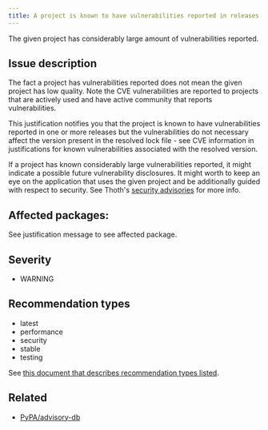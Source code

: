 ```yaml
---
title: A project is known to have vulnerabilities reported in releases
---
```


The given project has considerably large amount of vulnerabilities reported.

## Issue description

The fact a project has vulnerabilities reported does not mean the given project
has low quality. Note the CVE vulnerabilities are reported to projects that
are actively used and have active community that reports vulnerabilities.

This justification notifies you that the project is known to have
vulnerabilities reported in one or more releases but the vulnerabilities do not
necessary affect the version present in the resolved lock file - see CVE
information in justifications for known vulnerabilities associated with the
resolved version.

If a project has known considerably large vulnerabilities reported, it might
indicate a possible future vulnerability disclosures. It might worth to keep an
eye on the application that uses the given project and be additionally guided
with respect to security. See Thoth's [security
advisories](http://thoth-station.ninja/recommendation-types) for more info.

## Affected packages:

See justification message to see affected package.

## Severity

 * WARNING

## Recommendation types

 * latest
 * performance
 * security
 * stable
 * testing

See [this document that describes recommendation types
listed](http://thoth-station.ninja/recommendation-types).

## Related

 * [PyPA/advisory-db][1]

[1]: https://github.com/pypa/advisory-db
